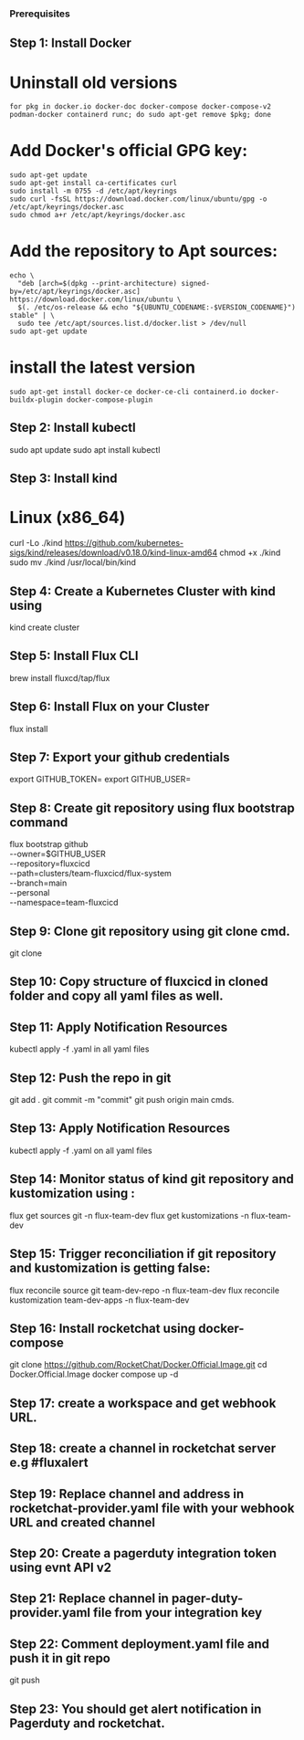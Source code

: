 ### Prerequisites 

## Step 1: Install Docker 

  # Uninstall old versions
    for pkg in docker.io docker-doc docker-compose docker-compose-v2 podman-docker containerd runc; do sudo apt-get remove $pkg; done
  
  # Add Docker's official GPG key:
    
    sudo apt-get update
    sudo apt-get install ca-certificates curl
    sudo install -m 0755 -d /etc/apt/keyrings
    sudo curl -fsSL https://download.docker.com/linux/ubuntu/gpg -o /etc/apt/keyrings/docker.asc
    sudo chmod a+r /etc/apt/keyrings/docker.asc
  
  # Add the repository to Apt sources:
  
    echo \
      "deb [arch=$(dpkg --print-architecture) signed-by=/etc/apt/keyrings/docker.asc] https://download.docker.com/linux/ubuntu \
      $(. /etc/os-release && echo "${UBUNTU_CODENAME:-$VERSION_CODENAME}") stable" | \
      sudo tee /etc/apt/sources.list.d/docker.list > /dev/null
    sudo apt-get update
  
  # install the latest version
  
    sudo apt-get install docker-ce docker-ce-cli containerd.io docker-buildx-plugin docker-compose-plugin
  
## Step 2: Install kubectl

  sudo apt update
  sudo apt install kubectl


## Step 3: Install kind

# Linux (x86_64)
  curl -Lo ./kind https://github.com/kubernetes-sigs/kind/releases/download/v0.18.0/kind-linux-amd64
  chmod +x ./kind
  sudo mv ./kind /usr/local/bin/kind

## Step 4: Create a Kubernetes Cluster with kind using
  
  kind create cluster

## Step 5: Install Flux CLI
  
  brew install fluxcd/tap/flux


## Step 6: Install Flux on your Cluster
  
  flux install
 
## Step 7: Export your github credentials
  
  export GITHUB_TOKEN=<your-token>
  export GITHUB_USER=<your-username>


## Step 8: Create git repository using flux bootstrap command 
 
  flux bootstrap github \
    --owner=$GITHUB_USER \
    --repository=fluxcicd \
    --path=clusters/team-fluxcicd/flux-system \
    --branch=main \
    --personal \
    --namespace=team-fluxcicd
  

## Step 9: Clone git repository using git clone cmd.

  git clone <your repo URL>

## Step 10: Copy structure of fluxcicd in cloned folder and copy all yaml files as well.

## Step 11: Apply Notification Resources

  kubectl apply -f <name-of-file>.yaml in all yaml files

## Step 12: Push the repo in git
  
  git add . 
  git commit -m "commit" 
  git push origin main cmds.

## Step 13: Apply Notification Resources 

  kubectl apply -f <name-of-file>.yaml on all yaml files

## Step 14: Monitor status of kind git repository and kustomization using :

  flux get sources git -n flux-team-dev
  flux get kustomizations -n flux-team-dev

## Step 15: Trigger reconciliation if git repository and kustomization is getting false:

  flux reconcile source git team-dev-repo -n flux-team-dev
  flux reconcile kustomization team-dev-apps -n flux-team-dev


## Step 16: Install rocketchat using docker-compose

  git clone https://github.com/RocketChat/Docker.Official.Image.git
  cd Docker.Official.Image
  docker compose up -d

## Step 17: create a workspace and get webhook URL.

## Step 18: create a channel in rocketchat server e.g #fluxalert

## Step 19: Replace channel and address in rocketchat-provider.yaml file with your webhook URL and created channel

## Step 20: Create a pagerduty integration token using evnt API v2 

## Step 21: Replace channel in pager-duty-provider.yaml file from your integration key

## Step 22: Comment deployment.yaml file and push it in git repo

  git push

## Step 23: You should get alert notification in Pagerduty and rocketchat.




























